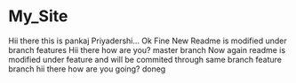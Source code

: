 # My_Site
Hii there this is pankaj Priyadershi...
Ok Fine
New Readme is modified under branch features
Hii there how are you?
master branch
Now again readme is modified under feature and will be commited
through same branch
feature branch
hii there how are you going?
doneg
